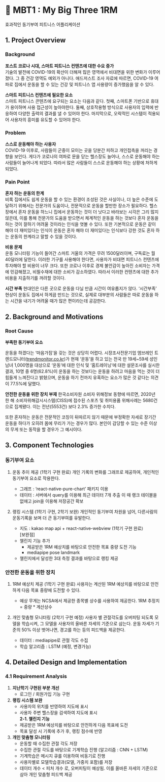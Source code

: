 # 💪 MBT1 : My Big Three 1RM

효과적인 동기부여 피트니스 어플리케이션

## 1. Project Overview
### Background
**포스트 코로나 시대, 스마트 피트니스 컨텐츠에 대한 수요 증가**<br/>
기술의 발전에 COVID-19의 확산이 더해져 많은 영역에서 비대면을 위한 변화가 이루어졌다. 그 중 건강 영역도 예외가 아니다. 애드저스트 조사 자료에 따르면, COVID-19 여파로 집에서 운동을 할 수 있는 건강 및 피트니스 앱 사용량이 증가했음을 알 수 있다.

**스마트 피트니스 컨텐츠에 필요한 요소**<br/>
스마트 피트니스 콘텐츠에 요구되는 요소는 다음과 같다. 첫째, 스마트폰 기반으로 휴대가 용이하며 사용 접근성이 높아야한다. 둘째, 상호작용형 방식으로 사용자의 입력에 반응하여 다양한 출력의 결과를 낼 수 있어야 한다. 마지막으로, 오락적인 시스템이 적용되어 사용자의 흥미를 유도할 수 있어야 한다.

### Problem
**스스로 운동해야 하는 사용자**<br/>
COVID-19 이후로, 사람들이 군중이 모이는 곳을 당분간 피하고 개인접촉을 꺼리는 경향을 보인다. 게다가 코로나의 여파로 문을 닫는 헬스장도 늘어나, 스스로 운동해야 하는 사람들이 늘어나게 되었다. 따라서 많은 사람들이 스스로 운동해야 하는 상황에 처하게 되었다. 

### Pain Point
**혼자 하는 운동의 한계**<br/>
비록 집에서도 쉽게 운동을 할 수 있는 환경이 조성된 것은 사실이나, 더 높은 수준에 도달하기 위해서는 전문가의 도움이나, 전문적으로 운동을 할만한 장소가 필요하다. 헬스장에서 혼자 운동을 하느니 집에서 운동하는 것이 더 낫다고 바라보는 시각은 그리 많지 않은데, 이를 통해 전문가의 도움을 받으면서 체계적인 운동을 하는 것보다 혼자 운동을 하는 것이 잘하기 어려울 것이라는 인식을 엿볼 수 있다. 또한 기본적으로 운동은 같이 해야 더 재미있다는 인식이 운동은 혼자 해야 더 재미있다는 인식보다 강한 것도 혼자 하는 운동의 한계라고 말할 수 있을 것이다.

**비용 문제**<br/>
운동 모니터링 기능이 들어간 스마트 거울의 가격은 무려 1500달러이며, 구독료는 월 40달러에 달한다. 이러한 기구를 사용해야 한다면, 사용자가 비대면 피트니스 컨텐츠에 투자해야 할 비용이 너무 크다. 또한 코로나 이후로 경제 불안감이 높아진 소비자는 가격에 민감해졌고, 비필수재에 대한 소비가 감소하였다. 따라서 이러한 컨텐츠에 대한 추가 비용을 지출하기를 꺼려할 것이다.

**시간 부족**
현대인은 다른 곳으로 운동을 다닐 만큼 시간이 여유롭지가 않다. ‘시간부족’ 현상이 운동도 집에서 하게끔 만드는 것으로, 실제로 대부분의 사람들은 따로 운동을 하는 시간을 내기가 어려울 때가 많은 편이라는데 공감한다.

## 2. Background and Motivations
### Root Cause
**부족한 동기부여 요소**

운동을 하겠다는 ‘마음가짐’을 갖는 것은 상당히 어렵다. 시장조사전문기업 엠브레인 트렌드모니터([trendmonitor.co.kr](http://trendmonitor.co.kr/))가 현재 ‘운동’을 하고 있는 전국 만 19세~59세 성인남녀 1,000명을 대상으로 ‘운동’에 대한 인식 및 ‘홈트레이닝’에 대한 설문조사를 실시한 결과, 10명 중 6명(62.8%)이 운동을 하는 것보다는 운동을 하려고 마음을 먹는 것이 더 힘들게 느껴진다고 밝혔으며, 운동을 하기 전까지 유혹하는 요소가 많은 것 같다는 의견이 77.5%에 달했다. 

**안전한 운동을 위한 장치 부재**
한국소비자원 소비자 위해정보 동향에 따르면, 2020년 한 해 소비자위해감시시스템(CISS)에 접수된 스포츠 및 취미용품 위해사례는 5680건으로 집계됐다. 이는 전년(5553건) 보다 2.3% 증가한 수치다.

또한 혼자하는 운동은 전문적인 코칭이 뒤따르지 않기 때문에 부정확한 자세로 장기간 운동을 하다가 오히려 몸에 무리가 가는 경우가 많다. 본인이 감당할 수 있는 수준 이상의 무게 또는 동작을 할 경우가 그 예시이다.
    
## 3. Component Technologies
### 동기부여 요소
1. 운동 추이 제공 (1학기 구현 완료)
    개인 기록의 변화를 그래프로 제공하여, 개인적인 동기부여 요소로 작용한다.
    - 그래프 : ‘react-native-pure-chart’ 패키지 이용
    - 데이터 : 서버에서 query를 이용해 최근 데이터 7개 추출
        이 때 랭크 테이블을 없애고 join을 이용해 저장공간 확보
        
2. 랭킹 시스템 (1학기 구현, 2학기 보완)
    개인적인 동기부여 차원을 넘어, 다른사람의 운동기록을 보며 더 큰 동기부여를 유발한다.
    - 지도 : kakao map api + react-native-webview (1학기 구현 완료)<br/>
[보완점]
    - 챌린지 기능 추가
        - 제공받은 1RM 예상치를 바탕으로 안전한 목표 중량 도전 기능
        - mediapipe pose landmark
    - 챌린지에서 달성한 3대 측정 결과를 바탕으로 랭킹 제공
    
### 안전한 운동을 위한 장치
1. 1RM 예상치 제공 (1학기 구현 완료)
    사용자는 계산된 1RM 예상치를 바탕으로 안전하게 다음 목표 중량에 도전할 수 있다.
    - 예상 무게는 NCSA에서 제공한 종목별 상수를 사용하여 제공한다.
        1RM 추정치 = 중량 * 계산상수
        
2. 개인 맞춤형 모니터링 (2학기 구현 예정)
    사용자 별 관절각도를 오버피팅 되도록 모델을 학습시켜, 그 모델을 사용자의 올바른 자세의 기준으로 삼는다.
    운동 자세가 기준의 50% 이상 벗어나면, 경고를 하는 등의 피드백을 제공한다.
    - 데이터 : mediapipe로 관절 각도 수집
    - 학습 알고리즘 : LSTM (예정, 변경가능)

## 4. Detailed Design and Implementation

### 4.1 Requirement Analysis

1. **지난학기 구현된 부분 개선**
    - 로그인 / 회원가입 기능 구현
2. **랭킹 시스템 보완**
    - 사용자의 위치를 반영하여 지도에 표시
    - 사용자 주변 헬스장을 검색하여 지도에 표시
<br/>**2-1. 챌린지 기능**
    - 제공받은 1RM 예상치를 바탕으로 안전하게 다음 목표에 도전
    - 목표 달성 시 기록에 추가 후, 랭킹 점수에 반영
3. **개인 맞춤형 모니터링**
    - 운동할 때 수집한 관절 각도 저장
    - 수집한 관절 각도를 바탕으로 기계학습 진행 (알고리즘 : CNN + LSTM)
    - 기계학습은 메시지 큐를 이용하여 비동기로 진행
    - 사용자별로 모델학습결과(모델, 가중치 포함)를 저장
    - 데이터 개수 < 피처 개수 로, 오버피팅이 예상됨. 이를 올바른 자세의 기준으로 삼아 개인 맞춤형 피드백 제공
